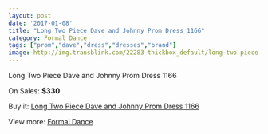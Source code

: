 ```yaml
---
layout: post
date: '2017-01-08'
title: "Long Two Piece Dave and Johnny Prom Dress 1166"
category: Formal Dance
tags: ["prom","dave","dress","dresses","brand"]
image: http://img.transblink.com/22283-thickbox_default/long-two-piece-dave-and-johnny-prom-dress-1166.jpg
---
```

Long Two Piece Dave and Johnny Prom Dress 1166

On Sales: **$330**
<a href="https://www.transblink.com/en/formal-dance/7071-long-two-piece-dave-and-johnny-prom-dress-1166.html"><amp-img layout="responsive" width="600" height="600" src="//img.transblink.com/22283-thickbox_default/long-two-piece-dave-and-johnny-prom-dress-1166.jpg" alt="Long Two Piece Dave and Johnny Prom Dress 1166 0" /></a>
<a href="https://www.transblink.com/en/formal-dance/7071-long-two-piece-dave-and-johnny-prom-dress-1166.html"><amp-img layout="responsive" width="600" height="600" src="//img.transblink.com/22284-thickbox_default/long-two-piece-dave-and-johnny-prom-dress-1166.jpg" alt="Long Two Piece Dave and Johnny Prom Dress 1166 1" /></a>

Buy it: [Long Two Piece Dave and Johnny Prom Dress 1166](https://www.transblink.com/en/formal-dance/7071-long-two-piece-dave-and-johnny-prom-dress-1166.html "Long Two Piece Dave and Johnny Prom Dress 1166")

View more: [Formal Dance](https://www.transblink.com/en/6-formal-dance "Formal Dance")